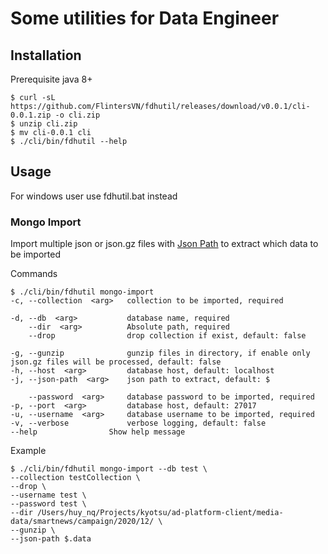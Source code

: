 # Some utilities for Data Engineer

## Installation
Prerequisite java 8+
```cli
$ curl -sL https://github.com/FlintersVN/fdhutil/releases/download/v0.0.1/cli-0.0.1.zip -o cli.zip
$ unzip cli.zip
$ mv cli-0.0.1 cli
$ ./cli/bin/fdhutil --help
```
## Usage

For windows user use fdhutil.bat instead

### Mongo Import

Import multiple json or json.gz files with [Json Path](<https://github.com/jsurfer/JsonSurfer#what-is-jsonpath>) to extract which data to be imported

Commands

```cli
$ ./cli/bin/fdhutil mongo-import
-c, --collection  <arg>   collection to be imported, required

-d, --db  <arg>           database name, required
    --dir  <arg>          Absolute path, required
    --drop                drop collection if exist, default: false

-g, --gunzip              gunzip files in directory, if enable only json.gz files will be processed, default: false
-h, --host  <arg>         database host, default: localhost
-j, --json-path  <arg>    json path to extract, default: $

    --password  <arg>     database password to be imported, required
-p, --port  <arg>         database host, default: 27017
-u, --username  <arg>     database username to be imported, required
-v, --verbose             verbose logging, default: false
--help                Show help message
```

Example

```cli
$ ./cli/bin/fdhutil mongo-import --db test \
--collection testCollection \
--drop \
--username test \
--password test \
--dir /Users/huy_nq/Projects/kyotsu/ad-platform-client/media-data/smartnews/campaign/2020/12/ \
--gunzip \
--json-path $.data
```
